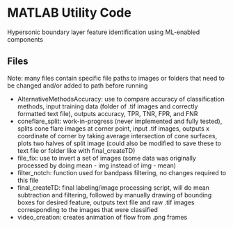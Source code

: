 # MATLAB Utility Code

Hypersonic boundary layer feature identification using ML-enabled components

## Files

Note: many files contain specific file paths to images or folders that need to be changed and/or added to path before running



* AlternativeMethodsAccuracy: use to compare accuracy of classification methods, input training data (folder of .tif images and correctly formatted text file), outputs accuracy, TPR, TNR, FPR, and FNR
* coneflare\_split: work-in-progress (never implemented and fully tested), splits cone flare images at corner point, input .tif images, outputs x coordinate of corner by taking average intersection of cone surfaces, plots two halves of split image (could also be modified to save these to text file or folder like with final\_createTD)
* file\_fix: use to invert a set of images (some data was originally processed by doing mean - img instead of img - mean)
* filter\_notch: function used for bandpass filtering, no changes required to this file
* final\_createTD: final labeling/image processing script, will do mean subtraction and filtering, followed by manually drawing of bounding boxes for desired feature, outputs text file and raw .tif images corresponding to the images that were classified
* video\_creation: creates animation of flow from .png frames
